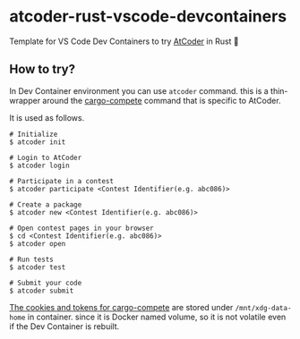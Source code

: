 # atcoder-rust-vscode-devcontainers

Template for VS Code Dev Containers to try [AtCoder](https://atcoder.jp/) in Rust 🦀


## How to try?

In Dev Container environment you can use `atcoder` command. this is a thin-wrapper around the [cargo-compete](https://github.com/qryxip/cargo-compete) command that is specific to AtCoder.

It is used as follows.

```
# Initialize
$ atcoder init

# Login to AtCoder
$ atcoder login

# Participate in a contest
$ atcoder participate <Contest Identifier(e.g. abc086)>

# Create a package
$ atcoder new <Contest Identifier(e.g. abc086)>

# Open contest pages in your browser
$ cd <Contest Identifier(e.g. abc086)>
$ atcoder open

# Run tests
$ atcoder test

# Submit your code
$ atcoder submit
```

[The cookies and tokens for cargo-compete](https://github.com/qryxip/cargo-compete/blob/master/README.md#cookies-and-tokens) are stored under `/mnt/xdg-data-home` in container. since it is Docker named volume, so it is not volatile even if the Dev Container is rebuilt.
